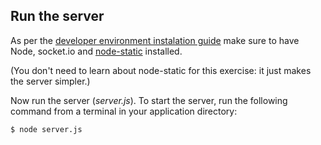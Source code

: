 ## Run the server

As per the [developer environment instalation guide](./../../../session01/lab/html/step06.html) make sure to have Node, socket.io and [node-static](https://github.com/cloudhead/node-static) installed.   

(You don't need to learn about node-static for this exercise: it just makes the server simpler.)

Now run the server (_server.js_). To start the server, run the following command from a terminal in your application directory:

~~~
$ node server.js
~~~